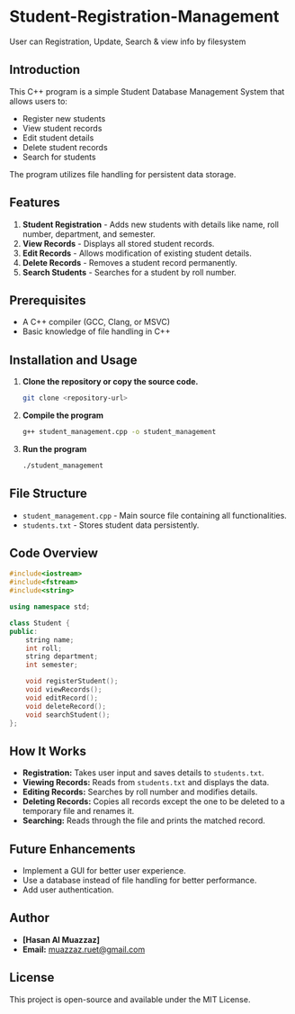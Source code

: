# Student-Registration-Management
User can Registration, Update, Search &amp; view info by filesystem

## Introduction
This C++ program is a simple Student Database Management System that allows users to:
- Register new students
- View student records
- Edit student details
- Delete student records
- Search for students

The program utilizes file handling for persistent data storage.

## Features
1. **Student Registration** - Adds new students with details like name, roll number, department, and semester.
2. **View Records** - Displays all stored student records.
3. **Edit Records** - Allows modification of existing student details.
4. **Delete Records** - Removes a student record permanently.
5. **Search Students** - Searches for a student by roll number.

## Prerequisites
- A C++ compiler (GCC, Clang, or MSVC)
- Basic knowledge of file handling in C++

## Installation and Usage
1. **Clone the repository or copy the source code.**
   ```bash
   git clone <repository-url>
   ```
2. **Compile the program**
   ```bash
   g++ student_management.cpp -o student_management
   ```
3. **Run the program**
   ```bash
   ./student_management
   ```

## File Structure
- `student_management.cpp` - Main source file containing all functionalities.
- `students.txt` - Stores student data persistently.

## Code Overview
```cpp
#include<iostream>
#include<fstream>
#include<string>

using namespace std;

class Student {
public:
    string name;
    int roll;
    string department;
    int semester;

    void registerStudent();
    void viewRecords();
    void editRecord();
    void deleteRecord();
    void searchStudent();
};
```

## How It Works
- **Registration:** Takes user input and saves details to `students.txt`.
- **Viewing Records:** Reads from `students.txt` and displays the data.
- **Editing Records:** Searches by roll number and modifies details.
- **Deleting Records:** Copies all records except the one to be deleted to a temporary file and renames it.
- **Searching:** Reads through the file and prints the matched record.

## Future Enhancements
- Implement a GUI for better user experience.
- Use a database instead of file handling for better performance.
- Add user authentication.

## Author
- **[Hasan Al Muazzaz]**
- **Email:** muazzaz.ruet@gmail.com

## License
This project is open-source and available under the MIT License.


